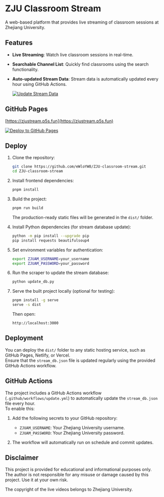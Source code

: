# ZJU Classroom Stream

A web-based platform that provides live streaming of classroom sessions at Zhejiang University.

## Features

- **Live Streaming**: Watch live classroom sessions in real-time.
- **Searchable Channel List**: Quickly find classrooms using the search functionality.
- **Auto-updated Stream Data**: Stream data is automatically updated every hour using GitHub Actions.

  [![Update Stream Data](https://github.com/eWloYW8/ZJU-classroom-stream/actions/workflows/update.yml/badge.svg)](https://github.com/eWloYW8/ZJU-classroom-stream/actions/workflows/update.yml)

## GitHub Pages

[https://zjustream.p5s.fun](https://zjustream.p5s.fun)

[![Deploy to GitHub Pages](https://github.com/eWloYW8/ZJU-classroom-stream/actions/workflows/deploy.yml/badge.svg)](https://github.com/eWloYW8/ZJU-classroom-stream/actions/workflows/deploy.yml)

## Deploy

1. Clone the repository:
   ```bash
   git clone https://github.com/eWloYW8/ZJU-classroom-stream.git
   cd ZJU-classroom-stream
   ```

2. Install frontend dependencies:
   ```bash
   pnpm install
   ```

3. Build the project:
   ```bash
   pnpm run build
   ```
   The production-ready static files will be generated in the `dist/` folder.

4. Install Python dependencies (for stream database update):
   ```bash
   python -m pip install --upgrade pip
   pip install requests beautifulsoup4
   ```

5. Set environment variables for authentication:
   ```bash
   export ZJUAM_USERNAME=your_username
   export ZJUAM_PASSWORD=your_password
   ```

6. Run the scraper to update the stream database:
   ```bash
   python update_db.py
   ```

7. Serve the built project locally (optional for testing):
   ```bash
   pnpm install -g serve
   serve -s dist
   ```
   Then open:
   ```
   http://localhost:3000
   ```

## Deployment

You can deploy the `dist/` folder to any static hosting service, such as GitHub Pages, Netlify, or Vercel.  
Ensure that the `stream_db.json` file is updated regularly using the provided GitHub Actions workflow.

## GitHub Actions

The project includes a GitHub Actions workflow (`.github/workflows/update.yml`) to automatically update the `stream_db.json` file every hour.  
To enable this:

1. Add the following secrets to your GitHub repository:
   - `ZJUAM_USERNAME`: Your Zhejiang University username.
   - `ZJUAM_PASSWORD`: Your Zhejiang University password.

2. The workflow will automatically run on schedule and commit updates.

## Disclaimer

This project is provided for educational and informational purposes only.  
The author is not responsible for any misuse or damage caused by this project. Use it at your own risk.

The copyright of the live videos belongs to Zhejiang University.

